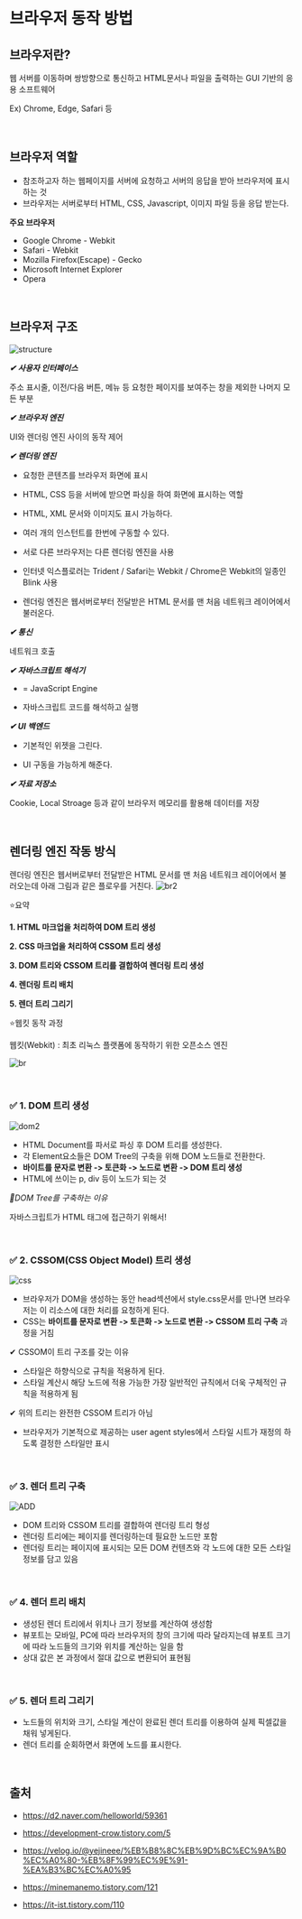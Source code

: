 
  

# 브라우저 동작 방법

## 브라우저란?

웹 서버를 이동하며 쌍방향으로 통신하고 HTML문서나 파일을 출력하는 GUI 기반의 응용 소프트웨어

Ex) Chrome, Edge, Safari 등  

<br>

## 브라우저 역할 
- 참조하고자 하는 웹페이지를 서버에 요청하고 서버의 응답을 받아 브라우저에 표시하는 것 
- 브라우저는 서버로부터 HTML, CSS, Javascript, 이미지 파일 등을 응답 받는다.

**주요 브라우저**
- Google Chrome - Webkit
- Safari - Webkit
- Mozilla Firefox(Escape) - Gecko
- Microsoft Internet Explorer
- Opera

<br>

## 브라우저 구조

![structure](https://user-images.githubusercontent.com/63101648/128285242-7dff4553-6f95-42e4-b123-edca161fd109.png)


***✔ 사용자 인터페이스***

  

주소 표시줄, 이전/다음 버튼, 메뉴 등 요청한 페이지를 보여주는 창을 제외한 나머지 모든 부분

  

***✔ 브라우저 엔진***

  

UI와 렌더링 엔진 사이의 동작 제어

  

***✔ 렌더링 엔진***

- 요청한 콘텐츠를 브라우저 화면에 표시

- HTML, CSS 등을 서버에 받으면 파싱을 하여 화면에 표시하는 역할
- HTML, XML 문서와 이미지도 표시 가능하다.
- 여러 개의 인스턴트를 한번에 구동할 수 있다. 
- 서로 다른 브라우저는 다른 렌더링 엔진을 사용
- 인터넷 익스플로러는 Trident / Safari는 Webkit / Chrome은 Webkit의 일종인 Blink 사용
- 렌더링 엔진은 웹서버로부터 전달받은 HTML 문서를 맨 처음 네트워크 레이어에서 불러온다.

  

***✔ 통신***

  

네트워크 호출

  

***✔ 자바스크립트 해석기***

- = JavaScript Engine

- 자바스크립트 코드를 해석하고 실행

  

***✔ UI 백엔드***

- 기본적인 위젯을 그린다.

- UI 구동을 가능하게 해준다.

  

***✔ 자료 저장소***

  

Cookie, Local Stroage 등과 같이 브라우저 메모리를 활용해 데이터를 저장

<br>

## 렌더링 엔진 작동 방식
렌더링 엔진은 웹서버로부터 전달받은 HTML 문서를 맨 처음 네트워크 레이어에서 불러오는데 아래 그림과 같은 플로우를 거친다. 
![br2](https://user-images.githubusercontent.com/63101648/128288265-21bf4ec8-5a67-4de3-b9f4-0089b2a69412.png)

⭐요약 

 **1. HTML 마크업을 처리하여 DOM 트리 생성** 
 
 **2. CSS 마크업을 처리하여 CSSOM 트리 생성**
 
 **3. DOM 트리와 CSSOM 트리를 결합하여 렌더링 트리 생성**
 
 **4. 렌더링 트리 배치**
 
 **5. 렌더 트리 그리기**

⭐웹킷 동작 과정 

웹킷(Webkit) : 최초 리눅스 플랫폼에 동작하기 위한 오픈소스 엔진

![br](https://user-images.githubusercontent.com/63101648/128288241-de080cae-e1b2-4b6d-be84-16ab9d76ac06.png)

<br>


 ### **✅ 1. DOM 트리 생성**

![dom2](https://user-images.githubusercontent.com/63101648/128442930-7a21648c-030c-4c02-a92e-1a5639ea4d65.png)

 - HTML Document를 파서로 파싱 후 DOM 트리를 생성한다.
 - 각 Element요소들은 DOM Tree의 구축을 위해 DOM 노드들로 전환한다.
 - **바이트를 문자로 변환 -> 토큰화 -> 노드로 변환 -> DOM 트리 생성**  
 - HTML에 쓰이는  p, div 등이 노드가 되는 것 

 *🔆DOM Tree를 구축하는 이유*
 
 자바스크립트가 HTML 태그에 접근하기 위해서! 

<br>

### **✅ 2. CSSOM(CSS Object Model) 트리 생성**

![css](https://user-images.githubusercontent.com/63101648/128442354-a898933e-47a0-47c0-be1b-f841c41dcc5a.png)

- 브라우저가 DOM을 생성하는 동안 head섹션에서 style.css문서를 만나면 브라우저는 이 리소스에 대한 처리를 요청하게 된다. 
- CSS는 **바이트를 문자로 변환 -> 토큰화 -> 노드로 변환 -> CSSOM 트리 구축** 과정을 거침

✔ CSSOM이 트리 구조를 갖는 이유
- 스타일은 하향식으로 규칙을 적용하게 된다.
- 스타일 계산시 해당 노드에 적용 가능한 가장 일반적인 규칙에서 더욱 구체적인 규칙을 적용하게 됨

✔ 위의 트리는 완전한 CSSOM 트리가 아님
- 브라우저가 기본적으로 제공하는 user agent styles에서 스타일 시트가 재정의 하도록 결정한 스타일만 표시 

<br>

### **✅ 3. 렌더 트리 구축**

![ADD](https://user-images.githubusercontent.com/63101648/128443156-287aa497-1071-4b22-be2c-c3485d15dfe0.png)

 - DOM 트리와 CSSOM 트리를 결합하여 렌더링 트리 형성
 - 렌더링 트리에는 페이지를 렌더링하는데 필요한 노드만 포함
 - 렌더링 트리는 페이지에 표시되는 모든 DOM 컨텐츠와 각 노드에 대한 모든 스타일 정보를 담고 있음 
  

<br>

 ### **✅ 4. 렌더 트리 배치**

- 생성된 렌더 트리에서 위치나 크기 정보를 계산하여 생성함
- 뷰포트는 모바일, PC에 따라 브라우저의 창의 크기에 따라 달라지는데 뷰포트 크기에 따라 노드들의 크기와 위치를 계산하는 일을 함 
- 상대 값은 본 과정에서 절대 값으로 변환되어 표현됨

<br>

### **✅ 5. 렌더 트리 그리기**

- 노드들의 위치와 크기, 스타일 계산이 완료된 렌더 트리를 이용하여 실제 픽셀값을 채워 넣게된다. 
- 렌더 트리를 순회하면서 화면에 노드를 표시한다. 

<br>


## 출처

- https://d2.naver.com/helloworld/59361

- https://development-crow.tistory.com/5
- https://velog.io/@yejineee/%EB%B8%8C%EB%9D%BC%EC%9A%B0%EC%A0%80-%EB%8F%99%EC%9E%91-%EA%B3%BC%EC%A0%95
- https://minemanemo.tistory.com/121
- https://it-ist.tistory.com/110
